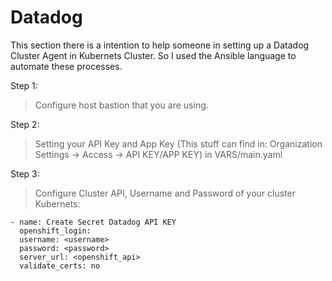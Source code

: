 # Datadog

This section there is a intention to help someone in setting up a Datadog Cluster Agent in Kubernets Cluster. So I used the Ansible language to automate these processes.

Step 1:
>Configure host bastion that you are using.
>
Step 2:
>Setting your API Key and App Key (This stuff can find in: Organization Settings -> Access -> API KEY/APP KEY) in VARS/main.yaml
>
Step 3:
>Configure Cluster API, Username and Password of your cluster Kubernets:
```
- name: Create Secret Datadog API KEY
  openshift_login:
  username: <username>
  password: <password>
  server_url: <openshift_api>
  validate_certs: no
```
